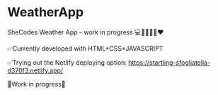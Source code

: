 # WeatherApp
SheCodes Weather App - work in progress 💻🚀💡✨🌸❤️

✅Currently developed with HTML+CSS+JAVASCRIPT

✅Trying out the Netlify deploying option: https://startling-sfogliatella-d370f3.netlify.app/

🚧Work in progress🚧
